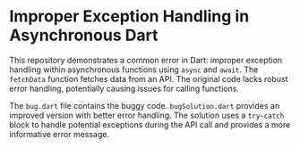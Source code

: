 # Improper Exception Handling in Asynchronous Dart

This repository demonstrates a common error in Dart: improper exception handling within asynchronous functions using `async` and `await`. The `fetchData` function fetches data from an API.  The original code lacks robust error handling, potentially causing issues for calling functions.

The `bug.dart` file contains the buggy code.  `bugSolution.dart` provides an improved version with better error handling. The solution uses a `try-catch` block to handle potential exceptions during the API call and provides a more informative error message.